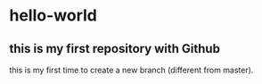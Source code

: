 # hello-world
this is my first repository with Github
-----------
this is my first time to create a new branch (different from master).
